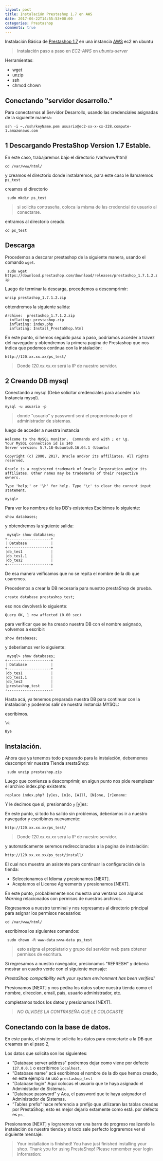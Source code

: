 ```yaml
---
layout: post
title: Instalación Prestashop 1.7 en AWS
date: 2017-06-22T14:55:53+00:00
categories: Prestashop
comments: true
---
```

Instalación Básica de [Prestashop 1.7](href=https://www.prestashop.com/en) en una instancia [AWS](https://aws.amazon.com/) ec2 en ubuntu

> Instalación paso a paso en _EC2-AWS_ on _ubuntu-server_

Herramientas:

- wget
- unzip
- ssh
- chmod chown

## Conectando "servidor desarrollo." 
Para conectarnos al Servidor Desarrollo, usando las credenciales asignadas de la siguiente manera:

` ssh -i ~./ssh/keyName.pem usuario@ec2-xx-x-xx-228.compute-1.amazonaws.com `


## 1 Descargando PrestaShop Version 1.7 Estable.
En este caso, trabajaremos bajo el directorio /var/www/html/

`cd /var/www/html/`

y creamos el directorio donde instalaremos, para este caso le llamaremos `ps_test`

creamos el directorio

` sudo mkdir ps_test`

> si solicita contraseña, coloca la misma de las credencial de usuario al conectarse.

entramos al directorio creado.

`cd ps_test`

## Descarga

Procedemos a descarar prestashop de la siguiente manera, usando el comando `wget`.

` sudo wget https://download.prestashop.com/download/releases/prestashop_1.7.1.2.zip`

Luego de terminar la descarga, procedemos a descomprimir:

`unzip prestashop_1.7.1.2.zip`

obtendremos la siguiente salida:	

```
Archive:  prestashop_1.7.1.2.zip
  inflating: prestashop.zip          
  inflating: index.php               
  inflating: Install_PrestaShop.html
```
En este punto, si hemos seguido paso a paso, podriamos acceder a travez del navegador y obtendremos la primera pagina de Prestashop que nos indica que podemos continua con la instalación:

`http://120.xx.xx.xx/ps_test/`

> Donde *120.xx.xx.xx* será la IP de nuestro servidor. 

## 2 Creando DB mysql
 
Conectando a mysql (Debe solicitar credenciales para acceder a la Instancia mysql).

`mysql -u usuario -p`

> donde "usuario" y password será el proporcionado por el administrador de sistemas. 

luego de acceder a nuestra instancia 

```
Welcome to the MySQL monitor.  Commands end with ; or \g.
Your MySQL connection id is 140
Server version: 5.7.18-0ubuntu0.16.04.1 (Ubuntu)

Copyright (c) 2000, 2017, Oracle and/or its affiliates. All rights reserved.

Oracle is a registered trademark of Oracle Corporation and/or its
affiliates. Other names may be trademarks of their respective
owners.

Type 'help;' or '\h' for help. Type '\c' to clear the current input statement.

mysql>

```
Para ver los nombres de las DB's existentes Escibimos lo siguiente:

`show databases;`
 
 y obtendremos la siguiente salida:
```
 mysql> show databases;
+--------------------+
| Database           |
+--------------------+
|db_tes1             |
|db_tes1.1           |
|db_tes2             |
+--------------------+
```

De esa manera veificamos que no se repita el nombre de la db que usaremos.

Precedemos a crear la DB necesaria para nuestro prestaShop de prueba.

`create database prestashop_test;` 

eso nos devolverá lo siguiente:

```
Query OK, 1 row affected (0.00 sec)
```

para verificar que se ha creado nuestra DB con el nombre asignado, volvemos a escribir:

`show databases;`

y deberiamos ver lo siguiente: 

```
 mysql> show databases;
+--------------------+
| Database           |
+--------------------+
|db_tes1             |
|db_tes1.1           |
|db_tes2             |
|prestashop_test     |
+--------------------+
```

Hasta acá, ya tenemos preparada nuestra DB para continuar con la instalación y podemos salir de nuestra instancia MYSQL:

escribimos. 

`\q`

```
Bye 
```
## Instalación.

Ahora que ya tenemos todo preparado para la instalación, debememos descomprimir nuestra Tienda srestaShop:

` sudo unzip prestashop.zip`

Luego que comienza a descomprimir, en algun punto nos pide reemplazar el archivo index.php existente:

```
replace index.php? [y]es, [n]o, [A]ll, [N]one, [r]ename:
```
Y le decimos que si, presionando `y` [y]es:

En este punto, si todo ha salido sin problemas, deberiamos ir a nuestro navegador y escribimos nuevamente:

`http://120.xx.xx.xx/ps_test/`

> Donde *120.xx.xx.xx* será la IP de nuestro servidor. 

y automaticamente seremos redireccionados a la pagina de instalación:

`http://120.xx.xx.xx/ps_test/install/`

El cual nos muestra un asistente para continuar la configuración de la tienda:

- Seleccionamos el Idioma y presionamos [NEXT]. 
- Aceptamos el License Agreements y presionamos  [NEXT]. 

En este punto, probablemente nos muestra una ventana con algunos *Warning* relacionados con permisos de nuestros archivos.

Regresamos a nuestro terminal y nos regresamos al directorio principal para asignar los permisos necesarios:

`cd /var/www/html/`

escribimos los siguientes comandos:

` sudo chown -R www-data:www-data ps_test`

> esto asigna el propietario y grupo del servidor web para obtener permisos de escritura.

Si regresamos a nuestro navegador, presionamos "REFRESH" y deberia mostrar un cuadro verde con el siguiente mensaje:

_PrestaShop compatibility with your system environment has been verified!_

Presionamos [NEXT] y nos pedira los datos sobre nuestra tienda como el nombre, direccion, email, país, usuario administrador, etc.

completamos todos los datos y presionamos [NEXT].

> _NO OLVIDES LA CONTRASEÑA QUE LE COLOCASTE_

## Conectando con la base de datos.

En este punto, el sistema te solicita los datos para conectarte a la DB que creamos en el paso 2,

Los datos que solicita son los siguientes:

- "Database server address" podremos dejar como viene por defecto `127.0.0.1` o escribimos `localhost`.
- "Database name" acá escribimos el nombre de la db que hemos creado, en este ejemplo se usó `prestashop_test`
- "Database login" Aqui colocas el usuario que te haya asignado el Administador de Sistemas.
- "Database password" y Aca, el password que te haya asignador el Administador de Sistemas.
- "Tables prefix" hace referencia a prefijo que utilizaran las tablas creadas por PrestaShop, esto es mejor dejarlo extamente como está. por defecto es `ps_`

Presionamos [NEXT] y lograremos ver una barra de progreso realizando la instalación de nuestra tienda y si todo sale perfecto lograremos ver el siguiente mensaje: 

>Your installation is finished! You have just finished installing your shop. Thank you for using PrestaShop! Please remember your login information:

